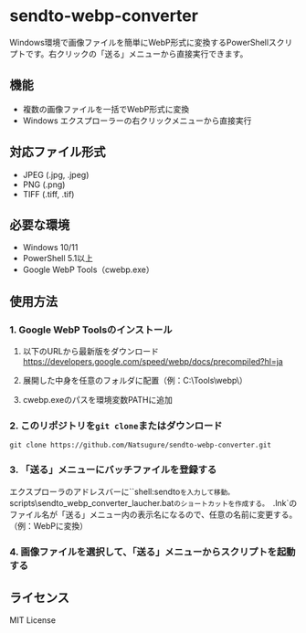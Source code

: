 # sendto-webp-converter
Windows環境で画像ファイルを簡単にWebP形式に変換するPowerShellスクリプトです。右クリックの「送る」メニューから直接実行できます。

## 機能
- 複数の画像ファイルを一括でWebP形式に変換
- Windows エクスプローラーの右クリックメニューから直接実行

## 対応ファイル形式
- JPEG (.jpg, .jpeg)
- PNG (.png)
- TIFF (.tiff, .tif)

## 必要な環境
- Windows 10/11
- PowerShell 5.1以上
- Google WebP Tools（cwebp.exe）

## 使用方法
### 1. Google WebP Toolsのインストール
1. 以下のURLから最新版をダウンロード
https://developers.google.com/speed/webp/docs/precompiled?hl=ja

2. 展開した中身を任意のフォルダに配置（例：C:\Tools\webp\）
3. cwebp.exeのパスを環境変数PATHに追加

### 2. このリポジトリを`git clone`またはダウンロード

```
git clone https://github.com/Natsugure/sendto-webp-converter.git
```

### 3. 「送る」メニューにバッチファイルを登録する
エクスプローラのアドレスバーに``shell:sendto`を入力して移動。`scripts\sendto_webp_converter_laucher.bat`のショートカットを作成する。
`.lnk`のファイル名が「送る」メニュー内の表示名になるので、任意の名前に変更する。（例：WebPに変換）

### 4. 画像ファイルを選択して、「送る」メニューからスクリプトを起動する

## ライセンス
MIT License